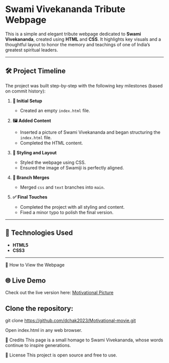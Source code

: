 # Swami Vivekananda Tribute Webpage

This is a simple and elegant tribute webpage dedicated to **Swami Vivekananda**, created using **HTML** and **CSS**. It highlights key visuals and a thoughtful layout to honor the memory and teachings of one of India’s greatest spiritual leaders.

---

## 🛠️ Project Timeline

The project was built step-by-step with the following key milestones (based on commit history):

1. **🔹 Initial Setup**
   - Created an empty `index.html` file.

2. **🖼️ Added Content**
   - Inserted a picture of Swami Vivekananda and began structuring the `index.html` file.
   - Completed the HTML content.

3. **🎨 Styling and Layout**
   - Styled the webpage using CSS.
   - Ensured the image of Swamiji is perfectly aligned.

4. **🔀 Branch Merges**
   - Merged `css` and `text` branches into `main`.

5. **✅ Final Touches**
   - Completed the project with all styling and content.
   - Fixed a minor typo to polish the final version.

---

## 📁 Technologies Used

- **HTML5**
- **CSS3**

---
🚀 How to View the Webpage

## 🌐 Live Demo

Check out the live version here: [Motivational Picture](https://dchak2023.github.io/Motivational-movie/)

## Clone the repository:

git clone https://github.com/dchak2023/Motivational-movie.git

Open index.html in any web browser.

🙏 Credits
This page is a small homage to Swami Vivekananda, whose words continue to inspire generations.

📃 License
This project is open source and free to use.
